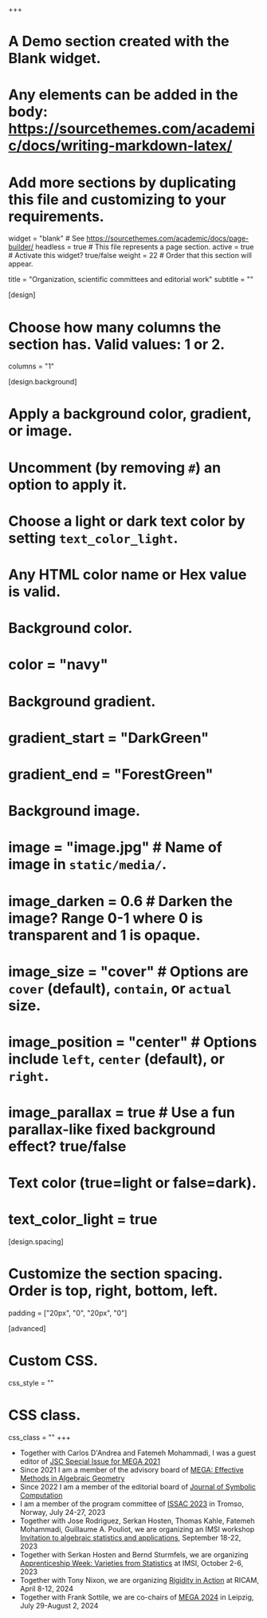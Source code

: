 +++
# A Demo section created with the Blank widget.
# Any elements can be added in the body: https://sourcethemes.com/academic/docs/writing-markdown-latex/
# Add more sections by duplicating this file and customizing to your requirements.

widget = "blank"  # See https://sourcethemes.com/academic/docs/page-builder/
headless = true  # This file represents a page section.
active = true  # Activate this widget? true/false
weight = 22  # Order that this section will appear.

title = "Organization, scientific committees and editorial work"
subtitle = ""

[design]
  # Choose how many columns the section has. Valid values: 1 or 2.
  columns = "1"

[design.background]
  # Apply a background color, gradient, or image.
  #   Uncomment (by removing `#`) an option to apply it.
  #   Choose a light or dark text color by setting `text_color_light`.
  #   Any HTML color name or Hex value is valid.

  # Background color.
  # color = "navy"
  
  # Background gradient.
  # gradient_start = "DarkGreen"
  # gradient_end = "ForestGreen"
  
  # Background image.
  # image = "image.jpg"  # Name of image in `static/media/`.
  # image_darken = 0.6  # Darken the image? Range 0-1 where 0 is transparent and 1 is opaque.
  # image_size = "cover"  #  Options are `cover` (default), `contain`, or `actual` size.
  # image_position = "center"  # Options include `left`, `center` (default), or `right`.
  # image_parallax = true  # Use a fun parallax-like fixed background effect? true/false
  
  # Text color (true=light or false=dark).
  # text_color_light = true

[design.spacing]
  # Customize the section spacing. Order is top, right, bottom, left.
  padding = ["20px", "0", "20px", "0"]

[advanced]
 # Custom CSS. 
 css_style = ""
 
 # CSS class.
 css_class = ""
+++
- Together with Carlos D'Andrea and Fatemeh Mohammadi, I was a guest editor of [JSC Special Issue for MEGA 2021](https://www.sciencedirect.com/journal/journal-of-symbolic-computation/special-issue/10NXHCK8LJ2)
- Since 2021 I am a member of the advisory board of [MEGA: Effective Methods in Algebraic Geometry](https://mega.sciencesconf.org/resource/page/id/6)
- Since 2022 I am a member of the editorial board of [Journal of Symbolic Computation](https://www.sciencedirect.com/journal/journal-of-symbolic-computation)
- I am a member of the program committee of [ISSAC 2023](https://www.issac-conference.org/2023/) in Tromso, Norway, July 24-27, 2023
- Together with Jose Rodriguez, Serkan Hosten, Thomas Kahle, Fatemeh Mohammadi, Guillaume A. Pouliot, we are organizing an IMSI workshop [Invitation to algebraic statistics and applications](https://www.imsi.institute/activities/algebraic-statistics-and-our-changing-world/invitation-to-algebraic-statistics-and-applications/), September 18-22, 2023
- Together with Serkan Hosten and Bernd Sturmfels, we are organizing [Apprenticeship Week: Varieties from Statistics](https://www.imsi.institute/activities/apprenticeship-week-varieties-from-statistics) at IMSI, October 2-6, 2023
- Together with Tony Nixon, we are organizing [Rigidity in Action](https://www.ricam.oeaw.ac.at/specsem/specsem2024/) at RICAM, April 8-12, 2024
- Together with Frank Sottile, we are co-chairs of [MEGA 2024](https://www.mis.mpg.de/calendar/conferences/2024/mega.html) in Leipzig, July 29-August 2, 2024


